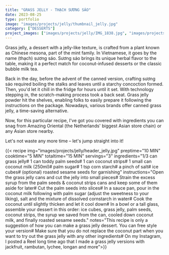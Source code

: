 ```yaml
---
title: "GRASS JELLY - THẠCH SƯƠNG SÁO"
date: 2023-08-25
type: portfolio
image: "images/projects/jelly/thumbnail_jelly.jpg"
category: ["DESSERTS"]
project_images: ["images/projects/jelly/IMG_1838.jpg", "images/projects/jelly/IMG_1839.jpg"]
---
```

Grass jelly, a dessert with a jelly-like texture, is crafted from a plant known as Chinese mesona, part of the mint family. In Vietnamese, it goes by the name (thạch) sương sáo. Sương sáo brings its unique herbal flavor to the table, making it a perfect match for coconut-infused desserts or the classic bubble milk tea.

Back in the day, before the advent of the canned version, crafting sương sáo required boiling the stalks and leaves until a starchy concoction formed. Then, you'd let it chill in the fridge for hours until it set. With technology stepping in, the scratch-making process took a back seat. Grass jelly powder hit the shelves, enabling folks to easily prepare it following the instructions on the package. Nowadays, various brands offer canned grass jelly, a time-saving alternative.

Now, for this particular recipe, I've got you covered with ingredients you can snag from Amazing Oriental (the Netherlands' biggest Asian store chain) or any Asian store nearby.

Let's not waste any more time – let's jump straight into it!


{{< recipe 
img="images/projects/jelly/header_jelly.jpg"
preptime="10 MIN" 
cooktime="5 MIN" 
totaltime="15 MIN" 
servings="3" 
ingredients="1/3 can grass jelly# 1 can toddy palm seeds# 1 can coconut strips# 1 small  can coconut milk (250ml)# palm sugar# 1 tsp corn starch# a pinch of salt# ice cubes# (optional) roasted sesame seeds for garnishing" 
instructions="Open the grass jelly cans and cut the jelly into small pieces# Strain the excess syrup from the palm seeds & coconut strips cans and keep some of them aside for later# Cut the palm seeds into slices# In a sauce pan, pour in the coconut milk following with palm sugar (adjust the sweetness to your liking), salt and the mixture of dissolved cornstarch in water# Cook the coconut until slightly thicken and let it cool down# In a bowl or a tall glass, assemble your dessert in this order: ice cubes, grass jelly, palm seeds, coconut strips, the syrup we saved from the can, cooled down coconut milk, and finally roasted sesame seeds."
notes="This recipe is only a suggestion of how you can make a grass jelly dessert. You can free style your version# Make sure that you do not replace the coconut part when you want to try out the grass jelly with any other ingredients# On my Instagram, I posted a Reel long time ago that I made a grass jelly versions with jackfruit, rambutan, lychee, longan and more">}}



